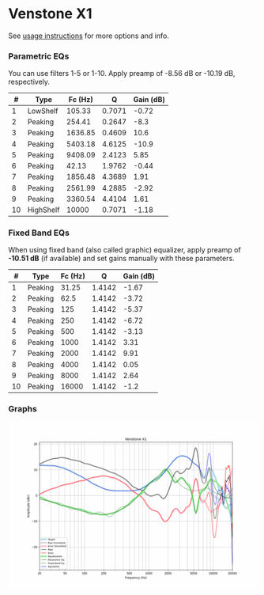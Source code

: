 # Venstone X1
See [usage instructions](https://github.com/jaakkopasanen/AutoEq#usage) for more options and info.

### Parametric EQs
You can use filters 1-5 or 1-10. Apply preamp of -8.56 dB or -10.19 dB, respectively.

|   # | Type      |   Fc (Hz) |      Q |   Gain (dB) |
|-----|-----------|-----------|--------|-------------|
|   1 | LowShelf  |    105.33 | 0.7071 |       -0.72 |
|   2 | Peaking   |    254.41 | 0.2647 |       -8.3  |
|   3 | Peaking   |   1636.85 | 0.4609 |       10.6  |
|   4 | Peaking   |   5403.18 | 4.6125 |      -10.9  |
|   5 | Peaking   |   9408.09 | 2.4123 |        5.85 |
|   6 | Peaking   |     42.13 | 1.9762 |       -0.44 |
|   7 | Peaking   |   1856.48 | 4.3689 |        1.91 |
|   8 | Peaking   |   2561.99 | 4.2885 |       -2.92 |
|   9 | Peaking   |   3360.54 | 4.4104 |        1.61 |
|  10 | HighShelf |  10000    | 0.7071 |       -1.18 |

### Fixed Band EQs
When using fixed band (also called graphic) equalizer, apply preamp of **-10.51 dB** (if available) and set gains manually with these parameters.

|   # | Type    |   Fc (Hz) |      Q |   Gain (dB) |
|-----|---------|-----------|--------|-------------|
|   1 | Peaking |     31.25 | 1.4142 |       -1.67 |
|   2 | Peaking |     62.5  | 1.4142 |       -3.72 |
|   3 | Peaking |    125    | 1.4142 |       -5.37 |
|   4 | Peaking |    250    | 1.4142 |       -6.72 |
|   5 | Peaking |    500    | 1.4142 |       -3.13 |
|   6 | Peaking |   1000    | 1.4142 |        3.31 |
|   7 | Peaking |   2000    | 1.4142 |        9.91 |
|   8 | Peaking |   4000    | 1.4142 |        0.05 |
|   9 | Peaking |   8000    | 1.4142 |        2.64 |
|  10 | Peaking |  16000    | 1.4142 |       -1.2  |

### Graphs
![](./Venstone%20X1.png)
